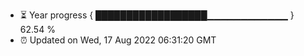 - ⏳ Year progress { ██████████████████▁▁▁▁▁▁▁▁▁▁▁▁ } 62.54 %
- ⏰ Updated on Wed, 17 Aug 2022 06:31:20 GMT


